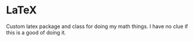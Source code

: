 # LaTeX

Custom latex package and class for doing my math things. I have no clue if this
is a good of doing it.
